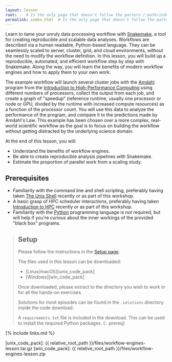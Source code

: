 ```yaml
---
layout: lesson
root: .  # Is the only page that doesn't follow the pattern /:path/index.html
permalink: index.html  # Is the only page that doesn't follow the pattern /:path/index.html
---
```


Learn to tame your unruly data processing workflow with [Snakemake][snakemake],
a tool for creating reproducible and scalable data analyses. Workflows are
described via a human readable, Python-based language. They can be seamlessly
scaled to server, cluster, grid, and cloud environments, without the need to
modify the workflow definition. In this lesson, you will build up a
reproducible, automated, and efficient workflow step by step with
Snakemake. Along the way, you will learn the benefits of modern workflow
engines and how to apply them to your own work.

The example workflow will launch several cluster jobs with the [Amdahl][amdahl]
program from the [Introduction to High-Performance Computing][hpc-intro] using
different numbers of processors, collect the output from each job, and create a
graph of "speedup" (reference runtime, usually one processor or node or GPU, divided by the runtime with increased compute resources) as
a function of the processor count. You will use this data to analyze the
performance of the program, and compare it to the predictions made by Amdahl's
Law. This example has been chosen over a more complex, real-world scientific
workflow as the goal is to focus on building the workflow without getting
distracted by the underlying science domain.

At the end of this lesson, you will:

* Understand the benefits of workflow engines.
* Be able to create reproducible analysis pipelines with Snakemake.
* Estimate the proportion of parallel work from a scaling study.

## Prerequisites

* Familiarity with the command line and shell scripting, preferably having
  taken [The Unix Shell][shell-novice] recently or as part of this workshop.
* A basic grasp of HPC scheduler interactions, preferably having taken
  [Introduction to HPC][hpc-intro] recently or as part of this workshop.
* Familiarity with the [Python][python-lang] programming language is _not_
  required, but will help if you're curious about the inner workings of the
  provided "black box" programs.

> ## Setup
>
> Please follow the instructions in the [Setup page](setup).
>
> The files used in this lesson can be downloaded:
>
> * [Linux/macOS][unix_code_pack]
> * [Windows][win_code_pack]
>
> Once downloaded, please extract to the directory you wish to work in for all
> the hands-on exercises.
>
> Solutions for most episodes can be found in the `.solutions`
> directory inside the code download.
>
> A `requirements.txt` file is included in the download.
> This can be used to install the required Python packages.
{: .prereq}

{% include links.md %}

[amdahl]: https://github.com/ocaisa/amdahl
[hpc-intro]: https://carpentries-incubator.github.io/hpc-intro/
[python-lang]: https://www.python.org
[shell-novice]: https://swcarpentry.github.io/shell-novice/
[snakemake]: https://snakemake.readthedocs.io
[unix_code_pack]: {{ relative_root_path }}/files/workflow-engines-lesson.tar.gz
[win_code_pack]: {{ relative_root_path }}/files/workflow-engines-lesson.zip
